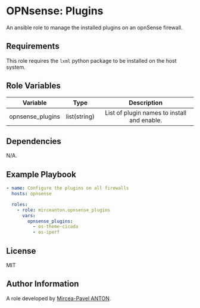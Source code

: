 OPNsense: Plugins
=================

An ansible role to manage the installed plugins on an opnSense firewall. 

Requirements
------------

This role requires the `lxml` python package to be installed on the host system.

Role Variables
--------------

|     Variable     |     Type     |                 Description                 |
| :--------------: | :----------: | :-----------------------------------------: |
| opnsense_plugins | list(string) | List of plugin names to install and enable. |

Dependencies
------------

N/A.

Example Playbook
----------------

```yaml
- name: Configure the plugins on all firewalls
  hosts: opnsense

  roles:
    - role: mirceanton.opnsense_plugins
      vars:
        opnsense_plugins:
          - os-theme-cicada
          - os-iperf
```

License
-------

MIT

Author Information
------------------

A role developed by [Mircea-Pavel ANTON](https://www.mirceanton.com).
